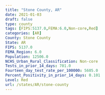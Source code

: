 ```yaml
---
title: "Stone County, AR"
date: 2021-01-03
draft: false
type: county
tags: [FIPS:5137.0,FEMA:6.0,Non-core,Red]
categories: [AR]
County: Stone County
State: AR
FIPS: 5137.0
FEMA_Region: 6.0
Population: 12506.0
NCHS_Urban_Rural_Classification: Non-core
Tests_in_prior_14_days: 701.0
Fourteen_day_test_rate_per_100000: 5605.0
Percent_Positivity_in_prior_14_days: 0.101
Level: Red
url: /states/AR/stone-county
---
```



